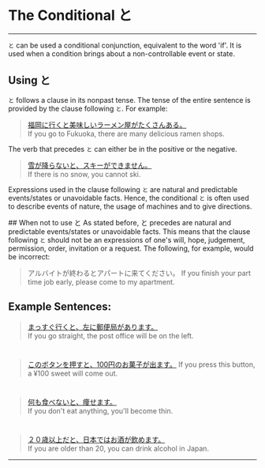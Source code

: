 # The Conditional と
 ---
`と` can be used a conditional conjunction, equivalent to the word 'if'. It is used when a condition brings about a non-controllable event or state. 

## Using と
`と` follows a clause in its nonpast tense. The tense of the entire sentence is provided by the clause following `と`. For example:

> [福岡に行くと美味しいラーメン屋がたくさんある。]()  
> If you go to Fukuoka, there are many delicious ramen shops. 

The verb that precedes `と` can either be in the positive or the negative.

> [雪が降らないと、スキーができません。]()  
> If there is no snow, you cannot ski.

Expressions used in the clause following `と` are natural and predictable events/states or unavoidable facts. Hence, the conditional `と` is often used to describe events of nature, the usage of machines and to give directions.

## When not to use と
As stated before, と precedes are natural and predictable events/states or unavoidable facts. This means that the clause following `と` should not  be an expressions of one's will, hope, judgement, permission, order, invitation or a request. The following, for example, would be incorrect:

> アルバイトが終わるとアパートに来てください。
> If you finish your part time job early, please come to my apartment. 

## Example Sentences:

> [まっすぐ行くと、左に郵便局があります。]()  
> If you go straight, the post office will be on the left.

#

> [このボタンを押すと、100円のお菓子が出ます。]()
> If you press this button, a ¥100 sweet will come out.

# 

> [何も食べないと、痩せます。]()  
> If you don't eat anything, you'll become thin.

#

> [２０歳以上だと、日本ではお酒が飲めます。]()  
> If you are older than 20, you can drink alcohol in Japan.

 ---
